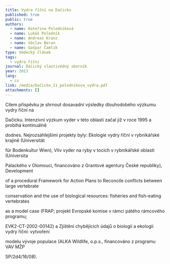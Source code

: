 ```yaml
---
title: Vydra říční na Dačicku
published: true
public: true
authors:
  - name: Kateřina Poledníková
  - name: Lukáš Poledník
  - name: Andreas Kranz
  - name: Václav Beran
  - name: Gašpar Čamlík
type: Vědecký článek
tags:
  - vydra říční
journal: Dačický vlastivědný sborník
year: 2013
lang:
  - cs
link: /media/Dačicko_11_polednikova_vydra.pdf
attachments: []
---
```

Cílem příspěvku je shrnout dosavadní výsledky dlouhodobého výzkumu vydry říční na

Dačicku. Intenzivní výzkum vyder v této oblasti začal již v roce 1995 a probíhá kontinuálně

dodnes. Nejrozsáhlejšími projekty byly: Ekologie vydry říční v rybníkářské krajině (Universität

für Bodenkultur Wien), Vliv vyder na ryby v tocích v rybníkářské oblasti (Universita

Palackého v Olomouci, financováno z Grantové agentury České republiky), Development

of a procedural Framework for Action Plans to Reconcile conflicts between large vertebrate

conservation and the use of biological resources: fisheries and fish-eating vertebrates

as a model case (FRAP; projekt Evropské komise v rámci pátého rámcového programu;

EVK2-CT-2002-00142) a Zjištění chybějících údajů o biologii a ekologii vydry říční: vytvoření

modelu vývoje populace (ALKA Wildlife, o.p.s., financováno z programu VAV MŽP

SP/2d4/16/08).
